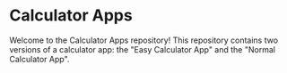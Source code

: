 # Calculator Apps

Welcome to the Calculator Apps repository! This repository contains two versions of a calculator app: the "Easy Calculator App" and the "Normal Calculator App".
